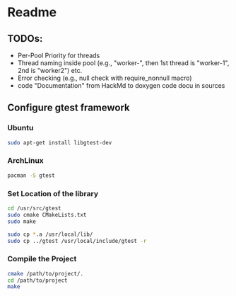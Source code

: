 # Readme

## TODOs:
- Per-Pool Priority for threads
- Thread naming inside pool (e.g., "worker-", then 1st thread is "worker-1", 2nd is "worker2") etc.
- Error checking (e.g., null check with require_nonnull macro)
- code "Documentation" from HackMd to doxygen code docu in sources

## Configure gtest framework

### Ubuntu
```bash
sudo apt-get install libgtest-dev
```

### ArchLinux
```bash
pacman -S gtest
```
### Set Location of the library
```bash
cd /usr/src/gtest
sudo cmake CMakeLists.txt
sudo make

sudo cp *.a /usr/local/lib/
sudo cp ../gtest /usr/local/include/gtest -r
```

### Compile the Project
```bash
cmake /path/to/project/.
cd /path/to/project
make
```
